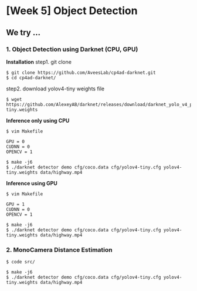 # [Week 5] Object Detection
## We try ...
### 1. Object Detection using Darknet (CPU, GPU)
**Installation**
step1. git clone
```
$ git clone https://github.com/AveesLab/cp4ad-darknet.git
$ cd cp4ad-darknet/
```
step2. download yolov4-tiny weights file
```
$ wget https://github.com/AlexeyAB/darknet/releases/download/darknet_yolo_v4_pre/yolov4-tiny.weights
```
**Inference only using CPU**
```
$ vim Makefile
```
```
GPU = 0
CUDNN = 0
OPENCV = 1
```
```
$ make -j6
$ ./darknet detector demo cfg/coco.data cfg/yolov4-tiny.cfg yolov4-tiny.weights data/highway.mp4
```

**Inference using GPU**
```
$ vim Makefile
```
```
GPU = 1
CUDNN = 0
OPENCV = 1
```
```
$ make -j6
$ ./darknet detector demo cfg/coco.data cfg/yolov4-tiny.cfg yolov4-tiny.weights data/highway.mp4
```
### 2. MonoCamera Distance Estimation

```
$ code src/
```

```
$ make -j6
$ ./darknet detector demo cfg/coco.data cfg/yolov4-tiny.cfg yolov4-tiny.weights data/highway.mp4
```
